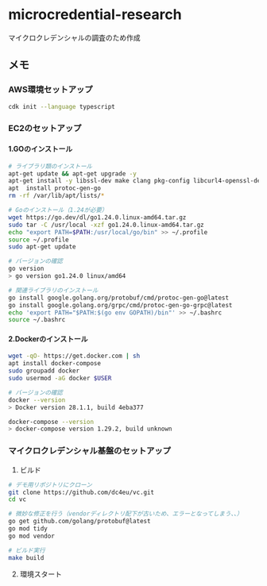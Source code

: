 # microcredential-research
マイクロクレデンシャルの調査のため作成

## メモ

### AWS環境セットアップ

```bash
cdk init --language typescript
```

### EC2のセットアップ

#### 1.GOのインストール

```bash
# ライブラリ類のインストール
apt-get update && apt-get upgrade -y
apt-get install -y libssl-dev make clang pkg-config libcurl4-openssl-dev libprotobuf-dev build-essential wget protobuf-compiler
apt  install protoc-gen-go
rm -rf /var/lib/apt/lists/*

# Goのインストール（1.24が必要）
wget https://go.dev/dl/go1.24.0.linux-amd64.tar.gz
sudo tar -C /usr/local -xzf go1.24.0.linux-amd64.tar.gz
echo "export PATH=$PATH:/usr/local/go/bin" >> ~/.profile
source ~/.profile
sudo apt-get update

# バージョンの確認
go version
> go version go1.24.0 linux/amd64

# 関連ライブラリのインストール
go install google.golang.org/protobuf/cmd/protoc-gen-go@latest
go install google.golang.org/grpc/cmd/protoc-gen-go-grpc@latest
echo 'export PATH="$PATH:$(go env GOPATH)/bin"' >> ~/.bashrc
source ~/.bashrc
```

#### 2.Dockerのインストール

```bash
wget -qO- https://get.docker.com | sh
apt install docker-compose
sudo groupadd docker
sudo usermod -aG docker $USER

# バージョンの確認
docker --version
> Docker version 28.1.1, build 4eba377

docker-compose --version
> docker-compose version 1.29.2, build unknown
```

### マイクロクレデンシャル基盤のセットアップ

1. ビルド

```bash
# デモ用リポジトリにクローン
git clone https://github.com/dc4eu/vc.git
cd vc

# 微妙な修正を行う（vendorディレクトリ配下が古いため、エラーとなってしまう、、）
go get github.com/golang/protobuf@latest
go mod tidy
go mod vendor

# ビルド実行
make build
```

2. 環境スタート

```bash
```
